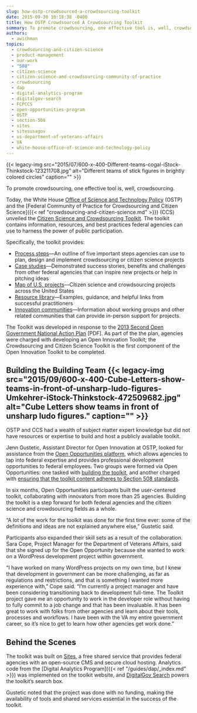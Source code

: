 ```yaml
---
slug: how-ostp-crowdsourced-a-crowdsourcing-toolkit
date: 2015-09-30 10:18:38 -0400
title: How OSTP Crowdsourced A Crowdsourcing Toolkit
summary: To promote crowdsourcing, one effective tool is, well, crowdsourcing. Today, the White House Office of Science and Technology Policy (OSTP) and the Federal Community of Practice for Crowdsourcing and Citizen Science (CCS) unveiled the Citizen Science and Crowdsourcing Toolkit. The toolkit contains information, resources, and best practices federal agencies can use to harness the power
authors:
  - awichman
topics:
  - crowdsourcing-and-citizen-science
  - product-management
  - our-work
  - "508"
  - citizen-science
  - citizen-science-and-crowdsourcing-community-of-practice
  - crowdsourcing
  - dap
  - digital-analytics-program
  - digitalgov-search
  - FCPCCS
  - open-opportunities-program
  - OSTP
  - section-508
  - sites
  - sitesusagov
  - us-department-of-veterans-affairs
  - VA
  - white-house-office-of-science-and-technology-policy
---
```


{{< legacy-img src="2015/07/600-x-400-Different-teams-cogal-iStock-Thinkstock-123211708.jpg" alt="Different teams of stick figures in brightly colored circles" caption="" >}}

To promote crowdsourcing, one effective tool is, well, crowdsourcing.

Today, the White House [Office of Science and Technology Policy](http://www.whitehouse.gov/administration/eop/ostp) (OSTP) and the [Federal Community of Practice for Crowdsourcing and Citizen Science]({{< ref "crowdsourcing-and-citizen-science.md" >}}) (CCS) unveiled the [Citizen Science and Crowdsourcing Toolkit](https://crowdsourcing-toolkit.sites.usa.gov/). The toolkit contains information, resources, and best practices federal agencies can use to harness the power of public participation.

Specifically, the toolkit provides:

  * [Process steps](https://crowdsourcing-toolkit.sites.usa.gov/howto/)—An outline of five important steps agencies can use to plan, design and implement crowdsourcing or citizen science projects
  * [Case studies](https://crowdsourcing-toolkit.sites.usa.gov/case-studies-overview/)—Demonstrated success stories, benefits and challenges from other federal agencies that can inspire new projects or help in pitching ideas
  * [Map of U.S. projects](https://ccsinventory.wilsoncenter.org/)—Citizen science and crowdsourcing projects across the United States
  * [Resource library](https://crowdsourcing-toolkit.sites.usa.gov/resource-library/)—Examples, guidance, and helpful links from successful practitioners
  * [Innovation communities](https://crowdsourcing-toolkit.sites.usa.gov/communities/)—Information about working groups and other related communities that can provide in-person support for projects.

The Toolkit was developed in response to the [2013 Second Open Government National Action Plan](https://www.whitehouse.gov/sites/default/files/docs/us_national_action_plan_6p.pdf) [PDF]. As part of the the plan, agencies were charged with developing an Open Innovation Toolkit; the Crowdsourcing and Citizen Science Toolkit is the first component of the Open Innovation Toolkit to be completed.

## Building the Building Team {{< legacy-img src="2015/09/600-x-400-Cube-Letters-show-teams-in-front-of-unsharp-ludo-figures-Umkehrer-iStock-Thinkstock-472509682.jpg" alt="Cube Letters show teams in front of unsharp ludo figures." caption="" >}}

OSTP and CCS had a wealth of subject matter expert knowledge but did not have resources or expertise to build and host a publicly available toolkit.

Jenn Gustetic, Assistant Director for Open Innovation at OSTP, looked for assistance from the [Open Opportunities platform](https://openopps.digitalgov.gov/), which allows agencies to tap into federal expertise and provides professional development opportunities to federal employees. Two groups were formed via Open Opportunities: one tasked with [building the toolkit](https://openopps.digitalgov.gov/tasks/44), and another charged with [ensuring that the toolkit content adheres to Section 508 standards](https://openopps.digitalgov.gov/tasks/121).

In six months, Open Opportunities participants built the user-centered toolkit, collaborating with innovators from more than 25 agencies. Building the toolkit is a step forward for both federal agencies and the citizen science and crowdsourcing fields as a whole.

“A lot of the work for the toolkit was done for the first time ever: some of the definitions and ideas are not explained anywhere else,” Gustetic said.

Participants also expanded their skill sets as a result of the collaboration. Sara Cope, Project Manager for the Department of Veterans Affairs, said that she signed up for the Open Opportunity because she wanted to work on a WordPress development project within government.

“I have worked on many WordPress projects on my own time, but I knew that development in government can be more challenging, as far as regulations and restrictions, and that is something I wanted more experience with,” Cope said. “I’m currently a project manager and have been considering transitioning back to development full-time. The Toolkit project gave me an opportunity to work in the developer role without having to fully commit to a job change and that has been invaluable. It has been great to work with folks from other agencies and learn about their tools, processes and workflows. I have been with the VA my entire government career, so it’s nice to get to learn how other agencies get work done.”

## Behind the Scenes

The toolkit was built on [Sites](https://sites.usa.gov/), a free shared service that provides federal agencies with an open-source CMS and secure cloud hosting. Analytics code from the [Digital Analytics Program]({{< ref "/guides/dap/_index.md" >}}) was implemented on the toolkit website, and [DigitalGov Search](http://search.digitalgov.gov/) powers the toolkit’s search box.

Gustetic noted that the project was done with no funding, making the availability of tools and shared services essential in the success of the toolkit.
